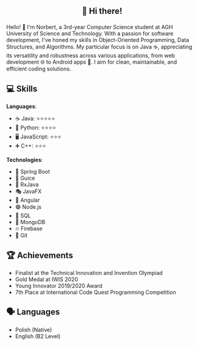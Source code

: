 

## <p align="center">:wave: Hi there!</p>
Hello! 👋 I'm Norbert, a 3rd-year Computer Science student at AGH University of Science and Technology. With a passion for software development, I've honed my skills in Object-Oriented Programming, Data Structures, and Algorithms. My particular focus is on Java ☕, appreciating its versatility and robustness across various applications, from web development 🌐 to Android apps 📱. I aim for clean, maintainable, and efficient coding solutions.

## 💻 Skills
**Languages**:
- ☕ Java: ⭐⭐⭐⭐⭐
- 🐍 Python: ⭐⭐⭐⭐
- 🖥️ JavaScript: ⭐⭐⭐
- ➕ C++: ⭐⭐⭐

**Technologies**:
- 🌱 Spring Boot
- 🧪 Guice
- 🔄 RxJava
- 🎭 JavaFX
- 🔲 Angular
- 🟢 Node.js
- 💾 SQL
- 🍃 MongoDB
- 🔥 Firebase
- 🐙 Git

## 🏆 Achievements
- Finalist at the Technical Innovation and Invention Olympiad
- Gold Medal at IWIS 2020
- Young Innovator 2019/2020 Award
- 7th Place at International Code Quest Programming Competition

## 🗣️ Languages
- Polish (Native)
- English (B2 Level)
